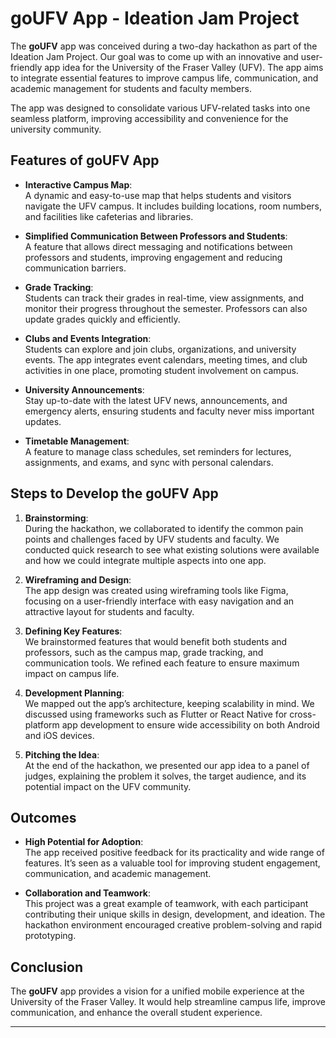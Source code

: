 # goUFV App - Ideation Jam Project

The **goUFV** app was conceived during a two-day hackathon as part of the Ideation Jam Project. Our goal was to come up with an innovative and user-friendly app idea for the University of the Fraser Valley (UFV). The app aims to integrate essential features to improve campus life, communication, and academic management for students and faculty members. 

The app was designed to consolidate various UFV-related tasks into one seamless platform, improving accessibility and convenience for the university community.

## Features of goUFV App

- **Interactive Campus Map**:  
  A dynamic and easy-to-use map that helps students and visitors navigate the UFV campus. It includes building locations, room numbers, and facilities like cafeterias and libraries.

- **Simplified Communication Between Professors and Students**:  
  A feature that allows direct messaging and notifications between professors and students, improving engagement and reducing communication barriers.

- **Grade Tracking**:  
  Students can track their grades in real-time, view assignments, and monitor their progress throughout the semester. Professors can also update grades quickly and efficiently.

- **Clubs and Events Integration**:  
  Students can explore and join clubs, organizations, and university events. The app integrates event calendars, meeting times, and club activities in one place, promoting student involvement on campus.

- **University Announcements**:  
  Stay up-to-date with the latest UFV news, announcements, and emergency alerts, ensuring students and faculty never miss important updates.

- **Timetable Management**:  
  A feature to manage class schedules, set reminders for lectures, assignments, and exams, and sync with personal calendars.

## Steps to Develop the goUFV App

1. **Brainstorming**:  
   During the hackathon, we collaborated to identify the common pain points and challenges faced by UFV students and faculty. We conducted quick research to see what existing solutions were available and how we could integrate multiple aspects into one app.

2. **Wireframing and Design**:  
   The app design was created using wireframing tools like Figma, focusing on a user-friendly interface with easy navigation and an attractive layout for students and faculty.

3. **Defining Key Features**:  
   We brainstormed features that would benefit both students and professors, such as the campus map, grade tracking, and communication tools. We refined each feature to ensure maximum impact on campus life.

4. **Development Planning**:  
   We mapped out the app’s architecture, keeping scalability in mind. We discussed using frameworks such as Flutter or React Native for cross-platform app development to ensure wide accessibility on both Android and iOS devices.

5. **Pitching the Idea**:  
   At the end of the hackathon, we presented our app idea to a panel of judges, explaining the problem it solves, the target audience, and its potential impact on the UFV community.

## Outcomes

- **High Potential for Adoption**:  
  The app received positive feedback for its practicality and wide range of features. It’s seen as a valuable tool for improving student engagement, communication, and academic management.

- **Collaboration and Teamwork**:  
  This project was a great example of teamwork, with each participant contributing their unique skills in design, development, and ideation. The hackathon environment encouraged creative problem-solving and rapid prototyping.

## Conclusion

The **goUFV** app provides a vision for a unified mobile experience at the University of the Fraser Valley. It would help streamline campus life, improve communication, and enhance the overall student experience.

---

